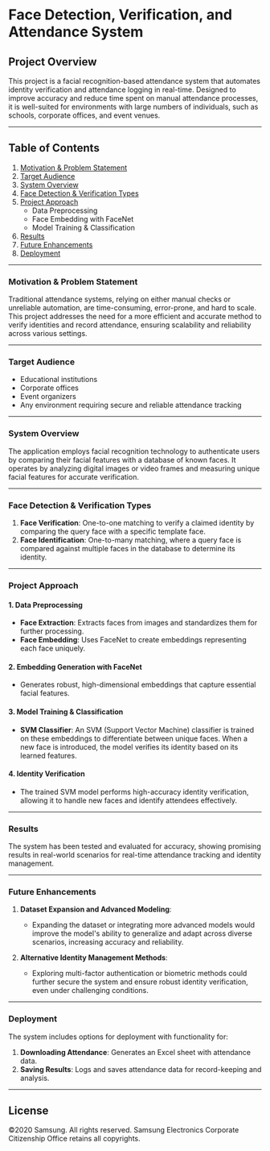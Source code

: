 # Face Detection, Verification, and Attendance System

## Project Overview
This project is a facial recognition-based attendance system that automates identity verification and attendance logging in real-time. Designed to improve accuracy and reduce time spent on manual attendance processes, it is well-suited for environments with large numbers of individuals, such as schools, corporate offices, and event venues.

---

## Table of Contents
1. [Motivation & Problem Statement](#motivation--problem-statement)
2. [Target Audience](#target-audience)
3. [System Overview](#system-overview)
4. [Face Detection & Verification Types](#face-detection--verification-types)
5. [Project Approach](#project-approach)
   - Data Preprocessing
   - Face Embedding with FaceNet
   - Model Training & Classification
6. [Results](#results)
7. [Future Enhancements](#future-enhancements)
8. [Deployment](#deployment)

---

### Motivation & Problem Statement
Traditional attendance systems, relying on either manual checks or unreliable automation, are time-consuming, error-prone, and hard to scale. This project addresses the need for a more efficient and accurate method to verify identities and record attendance, ensuring scalability and reliability across various settings.

---

### Target Audience
- Educational institutions
- Corporate offices
- Event organizers
- Any environment requiring secure and reliable attendance tracking

---

### System Overview
The application employs facial recognition technology to authenticate users by comparing their facial features with a database of known faces. It operates by analyzing digital images or video frames and measuring unique facial features for accurate verification.

---

### Face Detection & Verification Types
1. **Face Verification**: One-to-one matching to verify a claimed identity by comparing the query face with a specific template face.
2. **Face Identification**: One-to-many matching, where a query face is compared against multiple faces in the database to determine its identity.

---

### Project Approach

#### 1. Data Preprocessing
   - **Face Extraction**: Extracts faces from images and standardizes them for further processing.
   - **Face Embedding**: Uses FaceNet to create embeddings representing each face uniquely.

#### 2. Embedding Generation with FaceNet
   - Generates robust, high-dimensional embeddings that capture essential facial features.

#### 3. Model Training & Classification
   - **SVM Classifier**: An SVM (Support Vector Machine) classifier is trained on these embeddings to differentiate between unique faces. When a new face is introduced, the model verifies its identity based on its learned features.

#### 4. Identity Verification
   - The trained SVM model performs high-accuracy identity verification, allowing it to handle new faces and identify attendees effectively.

---

### Results
The system has been tested and evaluated for accuracy, showing promising results in real-world scenarios for real-time attendance tracking and identity management.

---

### Future Enhancements

1. **Dataset Expansion and Advanced Modeling**: 
   - Expanding the dataset or integrating more advanced models would improve the model's ability to generalize and adapt across diverse scenarios, increasing accuracy and reliability.

2. **Alternative Identity Management Methods**:
   - Exploring multi-factor authentication or biometric methods could further secure the system and ensure robust identity verification, even under challenging conditions.

---

### Deployment
The system includes options for deployment with functionality for:
1. **Downloading Attendance**: Generates an Excel sheet with attendance data.
2. **Saving Results**: Logs and saves attendance data for record-keeping and analysis.

---

## License
©2020 Samsung. All rights reserved. Samsung Electronics Corporate Citizenship Office retains all copyrights.
